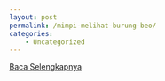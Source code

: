 ```yaml
---
layout: post
permalink: /mimpi-melihat-burung-beo/
categories:
    - Uncategorized
---
```


[Baca Selengkapnya](/05)